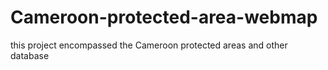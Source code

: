 # Cameroon-protected-area-webmap
this project encompassed the Cameroon protected areas and other database

